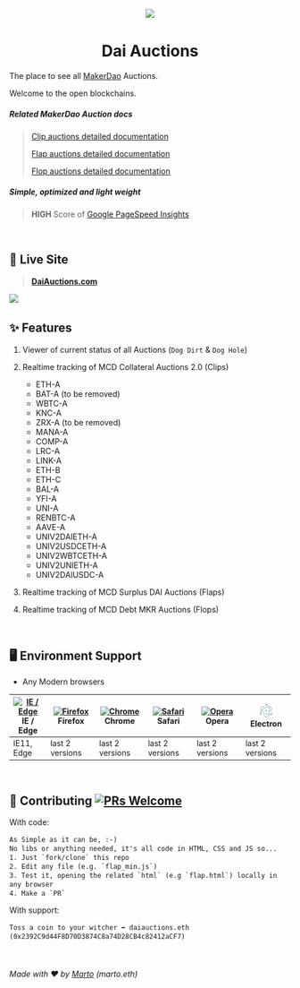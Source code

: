 <p align="center">
  <a href="https://crypto-monitor.app/">
    <img width="100" src="https://daiauctions.com/img/dai-logo-share.png">
  </a>
</p>
<h1 align="center">Dai Auctions</h1>

The place to see all [MakerDao](https://makerdao.com/) Auctions. 

Welcome to the open blockchains.

##### Related MakerDao Auction docs  

> [Clip auctions detailed documentation](https://docs.makerdao.com/smart-contract-modules/dog-and-clipper-detailed-documentation#3-contract-details)
>
> [Flap auctions detailed documentation](https://docs.makerdao.com/smart-contract-modules/system-stabilizer-module/flap-detailed-documentation)
>
> [Flop auctions detailed documentation](https://docs.makerdao.com/smart-contract-modules/system-stabilizer-module/flop-detailed-documentation)


##### Simple, optimized and light weight

> **HIGH** Score of [Google PageSpeed Insights](https://developers.google.com/speed/pagespeed/insights/?hl=es&url=https%3A%2F%2Fdaiauctions.com%2F&tab=desktop)

<br/>

## 🚀 Live Site
>**[DaiAuctions.com](https://daiauctions.com/)**

<img src="https://daiauctions.com/img/sample_flip_eth.png">

<br/>

## ✨ Features

1. Viewer of current status of all Auctions (`Dog Dirt` & `Dog Hole`)

2. Realtime tracking of MCD Collateral Auctions 2.0 (Clips)
    - ETH-A
    - BAT-A (to be removed)
    - WBTC-A
    - KNC-A
    - ZRX-A (to be removed)
    - MANA-A
    - COMP-A
    - LRC-A
    - LINK-A
    - ETH-B
    - ETH-C
    - BAL-A
    - YFI-A
    - UNI-A
    - RENBTC-A
    - AAVE-A
    - UNIV2DAIETH-A
    - UNIV2USDCETH-A
    - UNIV2WBTCETH-A
    - UNIV2UNIETH-A
    - UNIV2DAIUSDC-A

3. Realtime tracking of MCD Surplus DAI Auctions (Flaps)

4. Realtime tracking of MCD Debt MKR Auctions (Flops)

<br/>
 
## 🖥 Environment Support

- Any Modern browsers

| [<img src="https://raw.githubusercontent.com/alrra/browser-logos/master/src/edge/edge_48x48.png" alt="IE / Edge" width="24px" height="24px" />](http://godban.github.io/browsers-support-badges/)</br>IE / Edge | [<img src="https://raw.githubusercontent.com/alrra/browser-logos/master/src/firefox/firefox_48x48.png" alt="Firefox" width="24px" height="24px" />](http://godban.github.io/browsers-support-badges/)</br>Firefox | [<img src="https://raw.githubusercontent.com/alrra/browser-logos/master/src/chrome/chrome_48x48.png" alt="Chrome" width="24px" height="24px" />](http://godban.github.io/browsers-support-badges/)</br>Chrome | [<img src="https://raw.githubusercontent.com/alrra/browser-logos/master/src/safari/safari_48x48.png" alt="Safari" width="24px" height="24px" />](http://godban.github.io/browsers-support-badges/)</br>Safari | [<img src="https://raw.githubusercontent.com/alrra/browser-logos/master/src/opera/opera_48x48.png" alt="Opera" width="24px" height="24px" />](http://godban.github.io/browsers-support-badges/)</br>Opera | [<img src="https://raw.githubusercontent.com/alrra/browser-logos/master/src/electron/electron_48x48.png" alt="Electron" width="24px" height="24px" />](http://godban.github.io/browsers-support-badges/)</br>Electron |
| --- | --- | --- | --- | --- | --- |
| IE11, Edge | last 2 versions | last 2 versions | last 2 versions | last 2 versions | last 2 versions |

<br/>

## 🤝 Contributing [![PRs Welcome](https://img.shields.io/badge/PRs-welcome-brightgreen.svg?style=flat-square)](http://makeapullrequest.com)

With code:

    As Simple as it can be, :-)
    No libs or anything needed, it's all code in HTML, CSS and JS so... 
    1. Just `fork/clone` this repo
    2. Edit any file (e.g. `flap_min.js`)
    3. Test it, opening the related `html` (e.g `flap.html`) locally in any browser
    4. Make a `PR`

With support:
    
    Toss a coin to your witcher ➡‍ daiauctions.eth (0x2392C9d44F8D70D3874C8a74D28CB4c82412aCF7)


<br/>

###### Made with ❤ by <a target="_blank" href="https://twitter.com/martinlsanchez" class="author">Marto</a> (marto.eth)
